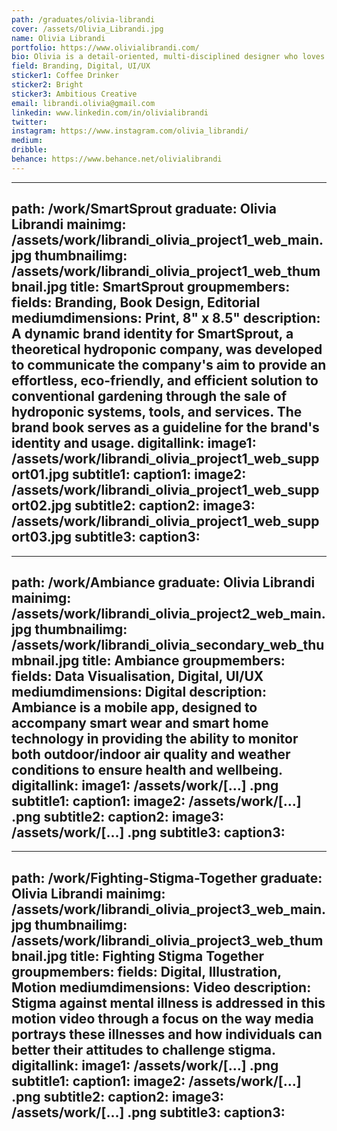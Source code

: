 ```yaml
---
path: /graduates/olivia-librandi
cover: /assets/Olivia_Librandi.jpg
name: Olivia Librandi
portfolio: https://www.olivialibrandi.com/
bio: Olivia is a detail-oriented, multi-disciplined designer who loves to immerse herself in UI/UX design, branding, and print design. She has a passion for developing meaningful and memorable solutions and experiences through efficient creative problem-solving. She hopes to, through this work, drive change, connection, and inspire new ideas. In order to ensure this passion, Olivia constantly strives to grow and expand her skills in graphic design by seeking out new knowledge, understanding different perspectives, and taking on challenges.
field: Branding, Digital, UI/UX
sticker1: Coffee Drinker
sticker2: Bright
sticker3: Ambitious Creative
email: librandi.olivia@gmail.com
linkedin: www.linkedin.com/in/olivialibrandi
twitter:
instagram: https://www.instagram.com/olivia_librandi/
medium:
dribble:
behance: https://www.behance.net/olivialibrandi
---
```


---
path: /work/SmartSprout
graduate: Olivia Librandi
mainimg: /assets/work/librandi_olivia_project1_web_main.jpg
thumbnailimg: /assets/work/librandi_olivia_project1_web_thumbnail.jpg
title: SmartSprout
groupmembers:
fields: Branding, Book Design, Editorial
mediumdimensions: Print, 8" x 8.5"
description: A dynamic brand identity for SmartSprout, a theoretical hydroponic company, was developed to communicate the company's aim to provide an effortless, eco-friendly, and efficient solution to conventional gardening through the sale of hydroponic systems, tools, and services. The brand book serves as a guideline for the brand's identity and usage.
digitallink:
image1: /assets/work/librandi_olivia_project1_web_support01.jpg
subtitle1:
caption1:
image2: /assets/work/librandi_olivia_project1_web_support02.jpg
subtitle2:
caption2:
image3: /assets/work/librandi_olivia_project1_web_support03.jpg
subtitle3:
caption3:
---

---
path: /work/Ambiance
graduate: Olivia Librandi
mainimg: /assets/work/librandi_olivia_project2_web_main.jpg
thumbnailimg: /assets/work/librandi_olivia_secondary_web_thumbnail.jpg
title: Ambiance
groupmembers:
fields: Data Visualisation, Digital, UI/UX
mediumdimensions: Digital
description: Ambiance is a mobile app, designed to accompany smart wear and smart home technology in providing the ability to monitor both outdoor/indoor air quality and weather conditions to ensure health and wellbeing.
digitallink:
image1: /assets/work/[...] .png
subtitle1:
caption1:
image2: /assets/work/[...] .png
subtitle2:
caption2:
image3: /assets/work/[...] .png
subtitle3:
caption3:
---

---
path: /work/Fighting-Stigma-Together
graduate: Olivia Librandi
mainimg: /assets/work/librandi_olivia_project3_web_main.jpg
thumbnailimg: /assets/work/librandi_olivia_project3_web_thumbnail.jpg
title: Fighting Stigma Together
groupmembers:
fields: Digital, Illustration, Motion
mediumdimensions: Video
description: Stigma against mental illness is addressed in this motion video through a focus on the way media portrays these illnesses and how individuals can better their attitudes to challenge stigma.
digitallink:
image1: /assets/work/[...] .png
subtitle1:
caption1:
image2: /assets/work/[...] .png
subtitle2:
caption2:
image3: /assets/work/[...] .png
subtitle3:
caption3:
---

